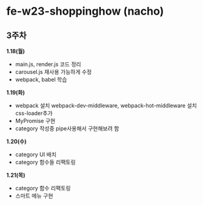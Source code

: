 # fe-w23-shoppinghow (nacho)
## 3주차
**1.18(월)**
- main.js, render.js 코드 정리
- carousel.js 재사용 가능하게 수정
- webpack, babel 학습

**1.19(화)**
- webpack 설치
webpack-dev-middleware, webpack-hot-middleware 설치
css-loader추가
- MyPromise 구현
- category 작성중
pipe사용해서 구현해보려 함

**1.20(수)**
- category UI 배치
- category 함수들 리팩토링

**1.21(목)**
- category 함수 리팩토링
- 스마트 메뉴 구현